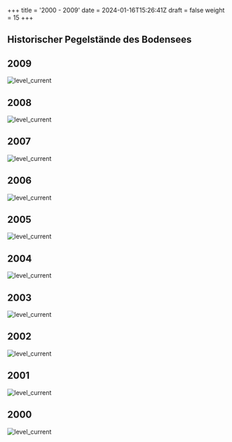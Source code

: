 +++
title = '2000 - 2009'
date = 2024-01-16T15:26:41Z
draft = false
weight = 15
+++

## Historischer Pegelstände des Bodensees

## 2009

![level_current](/images/DE/graphs_historic/longterm_DE_2009.png)

## 2008

![level_current](/images/DE/graphs_historic/longterm_DE_2008.png)

## 2007

![level_current](/images/DE/graphs_historic/longterm_DE_2007.png)

## 2006

![level_current](/images/DE/graphs_historic/longterm_DE_2006.png)

## 2005

![level_current](/images/DE/graphs_historic/longterm_DE_2005.png)

## 2004

![level_current](/images/DE/graphs_historic/longterm_DE_2004.png)

## 2003

![level_current](/images/DE/graphs_historic/longterm_DE_2003.png)

## 2002

![level_current](/images/DE/graphs_historic/longterm_DE_2002.png)

## 2001

![level_current](/images/DE/graphs_historic/longterm_DE_2001.png)

## 2000

![level_current](/images/DE/graphs_historic/longterm_DE_2000.png)
